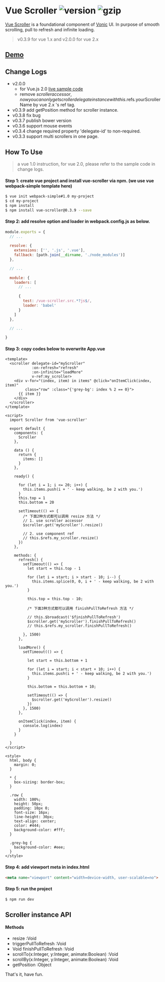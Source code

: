 # Vue Scroller ![version](https://img.shields.io/badge/release-%20v2.0.0%20-green.svg) ![gzip](https://img.shields.io/badge/gzip-%2010k%20-green.svg)

[Vue Scroller](https://github.com/wangdahoo/vue-scroller) is a foundational component of [Vonic](https://github.com/wangdahoo/vonic) UI.
In purpose of smooth scrolling, pull to refresh and infinite loading.

> v0.3.9 for vue 1.x and v2.0.0 for vue 2.x

## [Demo](https://wangdahoo.github.io/vue-scroller/)

## Change Logs
- v2.0.0
  - for Vue.js 2.0 [live sample code](https://jsfiddle.net/wangdahoo/59zjmfLe/)
  - remove $scroller accessor, now you can only get scroller delegate instance with this.$refs.yourScrollerName by vue 2.x 's ref tag.
- v0.3.9
add getPosition method for scroller instance.
- v0.3.8
fix bug
- v0.3.7
publish bower version
- v0.3.6
support mouse events
- v0.3.4
change required property 'delegate-id' to non-required.
- v0.3.3
support multi scrollers in one page.

## How To Use
> a vue 1.0 instruction, for vue 2.0, please refer to the sample code in change logs.
#### Step 1: create vue project and install vue-scroller via npm. (we use vue webpack-simple template here)
```bash
$ vue init webpack-simple#1.0 my-project
$ cd my-project
$ npm install
$ npm install vue-scroller@0.3.9 --save
```

#### Step 2: add resolve option and loader in webpack.config.js as below.
```js
module.exports = {
  // ...
  
  resolve: {
    extensions: ['', '.js', '.vue'],
    fallback: [path.join(__dirname, './node_modules')]
  },

  // ...
  
  module: {
    loaders: [
      // ...
      
      {
        test: /vue-scroller.src.*?js$/,
        loader: 'babel'
      }
    ]
  },
  
  // ...

}
```

#### Step 3: copy codes below to overwrite App.vue
```vue
<template>
  <scroller delegate-id="myScroller"
            :on-refresh="refresh"
            :on-infinite="loadMore"
            v-ref:my_scroller>
    <div v-for="(index, item) in items" @click="onItemClick(index, item)"
         class="row" :class="{'grey-bg': index % 2 == 0}">
      {{ item }}
    </div>
  </scroller>
</template>

<script>
  import Scroller from 'vue-scroller'

  export default {
    components: {
      Scroller
    },

    data () {
      return {
        items: []
      }
    },

    ready() {

      for (let i = 1; i <= 20; i++) {
        this.items.push(i + ' - keep walking, be 2 with you.')
      }
      this.top = 1
      this.bottom = 20

      setTimeout(() => {
        /* 下面2种方式都可以调用 resize 方法 */
        // 1. use scroller accessor
        $scroller.get('myScroller').resize()

        // 2. use component ref
        // this.$refs.my_scroller.resize()
      })
    },

    methods: {
      refresh() {
        setTimeout(() => {
          let start = this.top - 1

          for (let i = start; i > start - 10; i--) {
            this.items.splice(0, 0, i + ' - keep walking, be 2 with you.')
          }

          this.top = this.top - 10;

          /* 下面3种方式都可以调用 finishPullToRefresh 方法 */

          // this.$broadcast('$finishPullToRefresh')
          $scroller.get('myScroller').finishPullToRefresh()
          // this.$refs.my_scroller.finishPullToRefresh()

        }, 1500)
      },

      loadMore() {
        setTimeout(() => {

          let start = this.bottom + 1

          for (let i = start; i < start + 10; i++) {
            this.items.push(i + ' - keep walking, be 2 with you.')
          }

          this.bottom = this.bottom + 10;

          setTimeout(() => {
            $scroller.get('myScroller').resize()
          })
        }, 1500)
      },

      onItemClick(index, item) {
        console.log(index)
      }
    }

  }
</script>

<style>
  html, body {
    margin: 0;
  }

  * {
    box-sizing: border-box;
  }

  .row {
    width: 100%;
    height: 50px;
    padding: 10px 0;
    font-size: 16px;
    line-height: 30px;
    text-align: center;
    color: #444;
    background-color: #fff;
  }

  .grey-bg {
    background-color: #eee;
  }
</style>
```

#### Step 4: add viewport meta in index.html
```html
<meta name="viewport" content="width=device-width, user-scalable=no">
```

#### Step 5: run the project
```bash
$ npm run dev
```

## Scroller instance API
#### Methods
- resize :Void
- triggerPullToRefresh :Void
- Void finishPullToRefresh :Void
- scrollTo(x:Integer, y:Integer, animate:Boolean) :Void
- scrollBy(x:Integer, y:Integer, animate:Boolean) :Void
- getPosition :Object


That's it, have fun.
